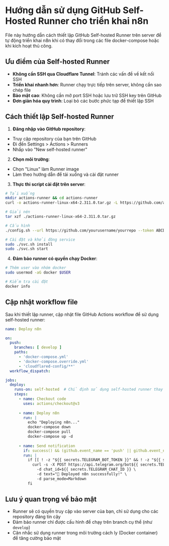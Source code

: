 # Hướng dẫn sử dụng GitHub Self-Hosted Runner cho triển khai n8n

File này hướng dẫn cách thiết lập GitHub Self-hosted Runner trên server để tự động triển khai n8n khi có thay đổi trong các file docker-compose hoặc khi kích hoạt thủ công.

## Ưu điểm của Self-hosted Runner

- **Không cần SSH qua Cloudflare Tunnel**: Tránh các vấn đề về kết nối SSH
- **Triển khai nhanh hơn**: Runner chạy trực tiếp trên server, không cần sao chép file
- **Bảo mật cao**: Không cần mở port SSH hoặc lưu trữ SSH key trên GitHub
- **Đơn giản hóa quy trình**: Loại bỏ các bước phức tạp để thiết lập SSH

## Cách thiết lập Self-hosted Runner

1. **Đăng nhập vào GitHub repository**:
  - Truy cập repository của bạn trên GitHub
  - Đi đến Settings > Actions > Runners
  - Nhấp vào "New self-hosted runner"

2. **Chọn môi trường**:
  - Chọn "Linux" làm Runner image
  - Làm theo hướng dẫn để tải xuống và cài đặt runner

3. **Thực thi script cài đặt trên server**:
  ```bash title="Cài đặt GitHub Runner"
  # Tải xuống
  mkdir actions-runner && cd actions-runner
  curl -o actions-runner-linux-x64-2.311.0.tar.gz -L https://github.com/actions/runner/releases/download/v2.311.0/actions-runner-linux-x64-2.311.0.tar.gz
  
  # Giải nén
  tar xzf ./actions-runner-linux-x64-2.311.0.tar.gz
  
  # Cấu hình
  ./config.sh --url https://github.com/yourusername/yourrepo --token ABCDEFGH12345
  
  # Cài đặt và khởi động service
  sudo ./svc.sh install
  sudo ./svc.sh start
  ```

4. **Đảm bảo runner có quyền chạy Docker**:
  ```bash title="Cấp quyền Docker"
  # Thêm user vào nhóm docker
  sudo usermod -aG docker $USER
  
  # Kiểm tra cài đặt
  docker info
  ```

## Cập nhật workflow file

Sau khi thiết lập runner, cập nhật file GitHub Actions workflow để sử dụng self-hosted runner:

```yaml title="GitHub Actions Workflow"
name: Deploy n8n

on:
  push:
    branches: [ develop ]
    paths:
      - 'docker-compose.yml'
      - 'docker-compose.override.yml'
      - 'cloudflared-config/**'
  workflow_dispatch:

jobs:
  deploy:
    runs-on: self-hosted  # Chỉ định sử dụng self-hosted runner thay vì ubuntu-latest
    steps:
      - name: Checkout code
        uses: actions/checkout@v3
        
      - name: Deploy n8n
        run: |
          echo "Deploying n8n..."
          docker-compose down
          docker-compose pull
          docker-compose up -d
          
      - name: Send notification
        if: success() && (github.event_name == 'push' || github.event_name == 'workflow_dispatch')
        run: |
          if [[ ! -z "${{ secrets.TELEGRAM_BOT_TOKEN }}" && ! -z "${{ secrets.TELEGRAM_CHAT_ID }}" ]]; then
            curl -s -X POST https://api.telegram.org/bot${{ secrets.TELEGRAM_BOT_TOKEN }}/sendMessage \
              -d chat_id=${{ secrets.TELEGRAM_CHAT_ID }} \
              -d text="🚀 Deployed n8n successfully!" \
              -d parse_mode=Markdown
          fi
```

## Lưu ý quan trọng về bảo mật

- Runner sẽ có quyền truy cập vào server của bạn, chỉ sử dụng cho các repository đáng tin cậy
- Đảm bảo runner chỉ được cấu hình để chạy trên branch cụ thể (như `develop`)
- Cân nhắc sử dụng runner trong môi trường cách ly (Docker container) để tăng cường bảo mật